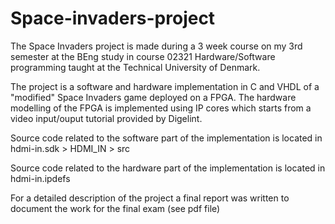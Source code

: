 # Space-invaders-project
The Space Invaders project is made during a 3 week course on my 3rd semester at the BEng study in course 02321 Hardware/Software programming taught at the Technical University of Denmark.

The project is a software and hardware implementation in C and VHDL of a "modified" Space Invaders game deployed on a FPGA. The hardware modelling of the FPGA is implemented using IP cores which starts from a video input/ouput tutorial provided by Digelint.

Source code related to the software part of the implementation is located in hdmi-in.sdk > HDMI_IN > src

Source code related to the hardware part of the implementation is located in hdmi-in.ipdefs

For a detailed description of the project a final report was written to document the work for the final exam (see pdf file)
